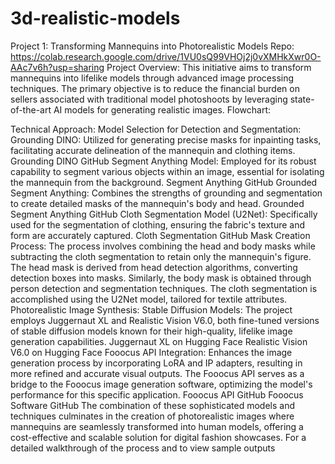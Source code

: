 # 3d-realistic-models
Project 1: Transforming Mannequins into Photorealistic Models
Repo:  https://colab.research.google.com/drive/1VU0sQ99VHOj2j0vXMHkXwr0O-AAc7v6h?usp=sharing
Project Overview:
This initiative aims to transform mannequins into lifelike models through advanced image processing techniques. The primary objective is to reduce the financial burden on sellers associated with traditional model photoshoots by leveraging state-of-the-art AI models for generating realistic images.
Flowchart:

Technical Approach:
Model Selection for Detection and Segmentation:
Grounding DINO: Utilized for generating precise masks for inpainting tasks, facilitating accurate delineation of the mannequin and clothing items. Grounding DINO GitHub
Segment Anything Model: Employed for its robust capability to segment various objects within an image, essential for isolating the mannequin from the background. Segment Anything GitHub
Grounded Segment Anything: Combines the strengths of grounding and segmentation to create detailed masks of the mannequin's body and head. Grounded Segment Anything GitHub
Cloth Segmentation Model (U2Net): Specifically used for the segmentation of clothing, ensuring the fabric's texture and form are accurately captured. Cloth Segmentation GitHub
Mask Creation Process:
The process involves combining the head and body masks while subtracting the cloth segmentation to retain only the mannequin's figure. The head mask is derived from head detection algorithms, converting detection boxes into masks. Similarly, the body mask is obtained through person detection and segmentation techniques. The cloth segmentation is accomplished using the U2Net model, tailored for textile attributes.
Photorealistic Image Synthesis:
Stable Diffusion Models: The project employs Juggernaut XL and Realistic Vision V6.0, both fine-tuned versions of stable diffusion models known for their high-quality, lifelike image generation capabilities.
Juggernaut XL on Hugging Face
Realistic Vision V6.0 on Hugging Face
Fooocus API Integration: Enhances the image generation process by incorporating LoRA and IP adapters, resulting in more refined and accurate visual outputs. The Fooocus API serves as a bridge to the Fooocus image generation software, optimizing the model's performance for this specific application.
Fooocus API GitHub
Fooocus Software GitHub
The combination of these sophisticated models and techniques culminates in the creation of photorealistic images where mannequins are seamlessly transformed into human models, offering a cost-effective and scalable solution for digital fashion showcases.
For a detailed walkthrough of the process and to view sample outputs

